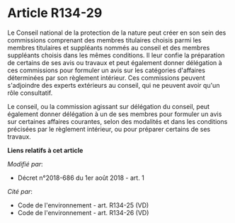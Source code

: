 # Article R134-29

Le Conseil national de la protection de la nature peut créer en son sein des commissions comprenant des membres titulaires
choisis parmi les membres titulaires et suppléants nommés au conseil et des membres suppléants choisis dans les mêmes
conditions. Il leur confie la préparation de certains de ses avis ou travaux et peut également donner délégation à ces
commissions pour formuler un avis sur les catégories d'affaires déterminées par son règlement intérieur. Ces commissions
peuvent s'adjoindre des experts extérieurs au conseil, qui ne peuvent avoir qu'un rôle consultatif.

Le conseil, ou la commission agissant sur délégation du conseil, peut également donner délégation à un de ses membres pour
formuler un avis sur certaines affaires courantes, selon des modalités et dans les conditions précisées par le règlement
intérieur, ou pour préparer certains de ses travaux.

**Liens relatifs à cet article**

_Modifié par_:

  - Décret n°2018-686 du 1er août 2018 - art. 1

_Cité par_:

  - Code de l'environnement - art. R134-25 (VD)
  - Code de l'environnement - art. R134-26 (VD)

